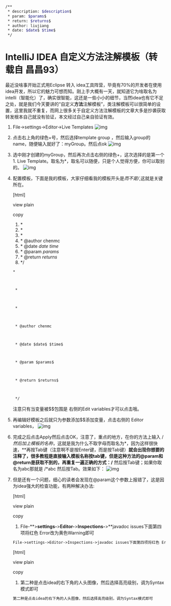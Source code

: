 ```sh

```

```sh
/**
 * description: $description$
 * param: $params$
 * return: $returns$
 * author: liujiang
 * date: $date$ $time$
 */
```

# IntelliJ IDEA 自定义方法注解模板（转载自 昌昌93）

最近没啥事开始正式用Eclipse 转入 idea工具阵营，毕竟有70%的开发者在使用idea开发，所以它的魅力可想而知。刚上手大概有一天，就知道它为啥取名为 intelli（智能化）了，确实很智能，这还是一些小小的细节，当然idea也有它不足之处，就是我们今天要讲的“自定义**方法**注解模板”，类注解模板可以很简单的设置，这里我就不重复，而网上很多关于自定义方法注解模板的文章大多是抄袭获取转发根本自己就没有验证，本文经过自己亲自验证有效。



1. File->settings->Editor->Live Templates
   ![img](/Users/liujiang/Documents/Typora/imgs/Center-20191013114142562.png)

   

2. 点击右上角的绿色+号，然后选择template group ，然后输入group的name，随便输入就好了：myGroup。然后点ok
   ![img](/Users/liujiang/Documents/Typora/imgs/Center.png)

   

3. 选中刚才创建的myGroup，然后再次点击右侧的绿色+，这次选择的是第一个1. Live Template。取名为*，取名可以随便，只是个人觉得方便，你可以取别的。
   ![img](/Users/liujiang/Documents/Typora/imgs/Center-20191013114142956.png) 

   

4. 配置模板，下面是我的模板，大家仔细看我的模板开头是*而不是/*,这就是关键所在。

   [html]

    

   view plain

    

   copy

   

   

   

   

   1. \*  
   2.  \*    
   3.  \*   
   4.  \* @author chenmc  
   5.  \* @date $date$ $time$  
   6.  \* @param $params$  
   7.  \* @return $returns$  
   8.  */  

   ```html
   *
   
   
   
    *  
   
   
   
    * 
   
   
   
    * @author chenmc
   
   
   
    * @date $date$ $time$
   
   
   
    * @param $params$
   
   
   
    * @return $returns$
   
   
   
    */
   ```

   注意只有当变量被$$包围是 右侧的Edit variables才可以点击哦。

5. 再编辑好模板之后就只为参数添加$$添加变量，点击右侧的 Editor variables，
   ![img](/Users/liujiang/Documents/Typora/imgs/Center-20191013114142997.png)

   

6. 完成之后点击Apply然后点击OK，注意了，重点的地方，在你的方法上输入 /*然后加上模板的名称*，这就是我为什么不取字母而取名为*，因为这样很快速，**再按Tab键（注意啊不是按Enter键，而是按Tab键）**就会出现你想要的注释了，很多教程是直接输入模板名称按tab键，但是这种方法的@param和@return是获取不到的，**再重复一遍正确的方式**：/** 然后按Tab键；如果你取名为abc那就是  /*abc 然后按Tab。效果如下：
   ![img](/Users/liujiang/Documents/Typora/imgs/Center-20191013114142782.png)

   

7. 但是还有一个问题，细心的读者会发现在@param这个参数上报错了，这是因为idea强大的检查功能，有两种解决办法:

   [html]

    

   view plain

    

   copy

   

   

   

   

   1. File-**>**settings-**>**Editor-**>**Inspections-**>**javadoc issues下面第四项将红色 Error改为黄色Warning即可  

   ```html
   File->settings->Editor->Inspections->javadoc issues下面第四项将红色 Error改为黄色Warning即可
   ```

   

   [html]

    

   view plain

    

   copy

   

   

   

   

   1. 第二种是点击idea的右下角的人头图像，然后选择高亮级别，调为Syntax模式即可  

   ```html
   第二种是点击idea的右下角的人头图像，然后选择高亮级别，调为Syntax模式即可
   ```

   